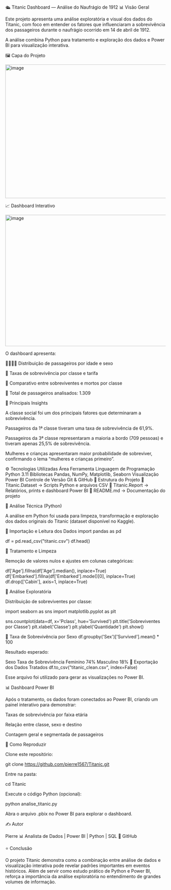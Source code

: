 🛳️ Titanic Dashboard — Análise do Naufrágio de 1912
📊 Visão Geral

Este projeto apresenta uma análise exploratória e visual dos dados do Titanic, com foco em entender os fatores que influenciaram a sobrevivência dos passageiros durante o naufrágio ocorrido em 14 de abril de 1912.

A análise combina Python para tratamento e exploração dos dados e Power BI para visualização interativa.

🖼️ Capa do Projeto

<img width="735" height="418" alt="image" src="https://github.com/user-attachments/assets/6c55cd30-df11-480b-bec8-07c1c923449c" />


📈 Dashboard Interativo


<img width="722" height="411" alt="image" src="https://github.com/user-attachments/assets/c9c5ae14-a696-4904-9eb9-8120ac5ea474" />

O dashboard apresenta:

👨‍👩‍👧‍👦 Distribuição de passageiros por idade e sexo

💸 Taxas de sobrevivência por classe e tarifa

🚢 Comparativo entre sobreviventes e mortos por classe

🧮 Total de passageiros analisados: 1.309

🧠 Principais Insights

A classe social foi um dos principais fatores que determinaram a sobrevivência.

Passageiros da 1ª classe tiveram uma taxa de sobrevivência de 61,9%.

Passageiros da 3ª classe representaram a maioria a bordo (709 pessoas) e tiveram apenas 25,5% de sobrevivência.

Mulheres e crianças apresentaram maior probabilidade de sobreviver, confirmando o lema “mulheres e crianças primeiro”.

⚙️ Tecnologias Utilizadas
Área	Ferramenta
Linguagem de Programação	Python 3.11
Bibliotecas	Pandas, NumPy, Matplotlib, Seaborn
Visualização	Power BI
Controle de Versão	Git & GitHub
🧩 Estrutura do Projeto
📁 Titanic.Dataset     → Scripts Python e arquivos CSV
📁 Titanic.Report      → Relatórios, prints e dashboard Power BI
📄 README.md           → Documentação do projeto

🧮 Análise Técnica (Python)

A análise em Python foi usada para limpeza, transformação e exploração dos dados originais do Titanic (dataset disponível no Kaggle).

🔹 Importação e Leitura dos Dados
import pandas as pd

df = pd.read_csv("titanic.csv")
df.head()

🔹 Tratamento e Limpeza

Remoção de valores nulos e ajustes em colunas categóricas:

df['Age'].fillna(df['Age'].median(), inplace=True)
df['Embarked'].fillna(df['Embarked'].mode()[0], inplace=True)
df.drop(['Cabin'], axis=1, inplace=True)

🔹 Análise Exploratória

Distribuição de sobreviventes por classe:

import seaborn as sns
import matplotlib.pyplot as plt

sns.countplot(data=df, x='Pclass', hue='Survived')
plt.title('Sobreviventes por Classe')
plt.xlabel('Classe')
plt.ylabel('Quantidade')
plt.show()

🔹 Taxa de Sobrevivência por Sexo
df.groupby('Sex')['Survived'].mean() * 100


Resultado esperado:

Sexo	Taxa de Sobrevivência
Feminino	74%
Masculino	18%
🔹 Exportação dos Dados Tratados
df.to_csv("titanic_clean.csv", index=False)


Esse arquivo foi utilizado para gerar as visualizações no Power BI.

📊 Dashboard Power BI

Após o tratamento, os dados foram conectados ao Power BI, criando um painel interativo para demonstrar:

Taxas de sobrevivência por faixa etária

Relação entre classe, sexo e destino

Contagem geral e segmentada de passageiros

🚀 Como Reproduzir

Clone este repositório:

git clone https://github.com/pierre1567/Titanic.git


Entre na pasta:

cd Titanic


Execute o código Python (opcional):

python analise_titanic.py


Abra o arquivo .pbix no Power BI para explorar o dashboard.

✍️ Autor

Pierre
📊 Analista de Dados | Power BI | Python | SQL
🔗 GitHub

⭐ Conclusão

O projeto Titanic demonstra como a combinação entre análise de dados e visualização interativa pode revelar padrões importantes em eventos históricos.
Além de servir como estudo prático de Python e Power BI, reforça a importância da análise exploratória no entendimento de grandes volumes de informação.
